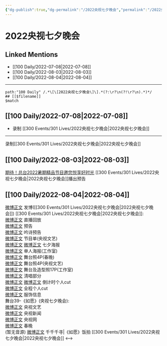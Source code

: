 ```yaml
---
{"dg-publish":true,"dg-permalink":"/2022央视七夕晚会","permalink":"/2022央视七夕晚会/","created":"2022-12-06T15:46:10.000+08:00","updated":"2023-04-10T16:09:55.391+08:00"}
---
```


# 2022央视七夕晚会

## Linked Mentions
- [[100 Daily/2022-07-08\|2022-07-08]]
- [[100 Daily/2022-08-03\|2022-08-03]]
- [[100 Daily/2022-08-04\|2022-08-04]]


---

```expander
path:"100 Daily" /.*\[\[2022央视七夕晚会\]\].*(?:\r?\n(?!\r?\n).*)*/
## [[$filename]]
$match
```
## [[100 Daily/2022-07-08\|2022-07-08]]
  - 录制 [[300 Events/301 Lives/2022央视七夕晚会\|2022央视七夕晚会]]
---
录制[[300 Events/301 Lives/2022央视七夕晚会\|2022央视七夕晚会]]
## [[100 Daily/2022-08-03\|2022-08-03]]
[期待！总台2022暑期精品节目邀您悦享好时光](https://weibo.cn/sinaurl?u=https%3A%2F%2Fmp.weixin.qq.com%2Fs%2FtcowBU9BHlvqvxGOVhQaVg) [[300 Events/301 Lives/2022央视七夕晚会\|2022央视七夕晚会]]播出预告
## [[100 Daily/2022-08-04\|2022-08-04]]
[微博正文](https://m.weibo.cn/1736988591/4798843168756592) 发博([[300 Events/301 Lives/2022央视七夕晚会\|2022央视七夕晚会]])
[[300 Events/301 Lives/2022央视七夕晚会\|2022央视七夕晚会]]:  
[微博正文](https://m.weibo.cn/2210168325/4798784276534102) 直播回放  
[微博正文](https://m.weibo.cn/2210168325/4798742383826172) 预告  
[微博正文](https://m.weibo.cn/2210168325/4798688327369590) 吟诗预告  
[微博正文](https://m.weibo.cn/2210168325/4798689534541887) 节目单(央视文艺)  
[微博正文](https://m.weibo.cn/2210168325/4798693297623765) [微博正文](https://m.weibo.cn/3506728370/4798694690655227) 七夕海报  
[微博正文](https://m.weibo.cn/7478855230/4798757592106999) 单人海报(工作室)  
[微博正文](https://m.weibo.cn/3506728370/4798853100607332) 舞台照4P(春晚)  
[微博正文](https://m.weibo.cn/2210168325/4798850587692292) 舞台照4P(央视文艺)  
[微博正文](https://m.weibo.cn/7478855230/4798848112788259) 舞台及造型照17P(工作室)  
[微博正文](https://m.weibo.cn/1371117067/4798789262770324) 清唱部分  
[微博正文](https://m.weibo.cn/1371117067/4798808167026096) [微博正文](https://m.weibo.cn/1786590437/4798808368616592) 倒计时个人cut  
[微博正文](https://m.weibo.cn/1371117067/4798843294843703) 全程个人cut  
[微博正文](https://m.weibo.cn/7710473200/4798861082103727) 服饰信息  
舞台39-《如愿》(央视七夕晚会):  
[微博正文](https://m.weibo.cn/2210168325/4798848876417685) 央视文艺  
[微博正文](https://m.weibo.cn/2656274875/4798840651647239) 央视新闻  
[微博正文](https://m.weibo.cn/3266943013/4798845681142369) 央视网  
[微博正文](https://m.weibo.cn/3506728370/4798851845981960) 春晚  
(暂无音源)
[微博正文](https://m.weibo.cn/5976048440/4798840010443349) 千千千寻|《如愿》饭拍 [[300 Events/301 Lives/2022央视七夕晚会\|2022央视七夕晚会]]
<-->